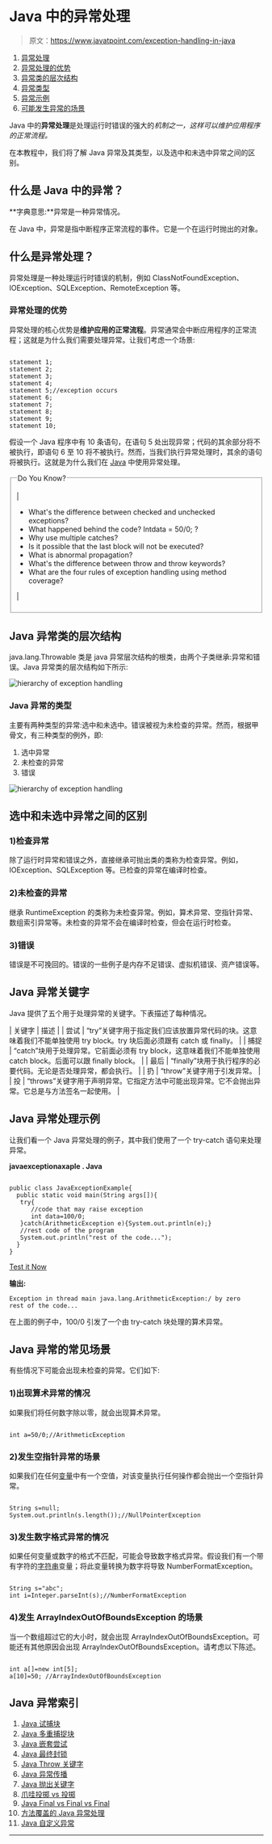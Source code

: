 # Java 中的异常处理

> 原文：<https://www.javatpoint.com/exception-handling-in-java>

1.  [异常处理](#)
2.  [异常处理的优势](#exceptionad)
3.  [异常类的层次结构](#exceptionhierarchy)
4.  [异常类型](#exceptiontypes)
5.  [异常示例](#exceptionexample)
6.  [可能发生异常的场景](#exceptionscenarios)

Java 中的**异常处理**是处理运行时错误的强大的*机制之一，这样可以维护应用程序的正常流程。*

在本教程中，我们将了解 Java 异常及其类型，以及选中和未选中异常之间的区别。

## 什么是 Java 中的异常？

**字典意思:**异常是一种异常情况。

在 Java 中，异常是指中断程序正常流程的事件。它是一个在运行时抛出的对象。

## 什么是异常处理？

异常处理是一种处理运行时错误的机制，例如 ClassNotFoundException、IOException、SQLException、RemoteException 等。

### 异常处理的优势

异常处理的核心优势是**维护应用的正常流程**。异常通常会中断应用程序的正常流程；这就是为什么我们需要处理异常。让我们考虑一个场景:

```

statement 1;
statement 2;
statement 3;
statement 4;
statement 5;//exception occurs
statement 6;
statement 7;
statement 8;
statement 9;
statement 10;

```

假设一个 Java 程序中有 10 条语句，在语句 5 处出现异常；代码的其余部分将不被执行，即语句 6 至 10 将不被执行。然而，当我们执行异常处理时，其余的语句将被执行。这就是为什么我们在 [Java](https://www.javatpoint.com/java-tutorial) 中使用异常处理。

<fieldset><legend class="legendfont">Do You Know?</legend>

| 

*   What's the difference between checked and unchecked exceptions?
*   What happened behind the code? Intdata = 50/0; ?
*   Why use multiple catches?
*   Is it possible that the last block will not be executed?
*   What is abnormal propagation?
*   What's the difference between throw and throw keywords?
*   What are the four rules of exception handling using method coverage?

 |

</fieldset>

## Java 异常类的层次结构

java.lang.Throwable 类是 java 异常层次结构的根类，由两个子类继承:异常和错误。Java 异常类的层次结构如下所示:

![hierarchy of exception handling](../img/fedb1bdafe8eabe837658a49854a2243.png)

### Java 异常的类型

主要有两种类型的异常:选中和未选中。错误被视为未检查的异常。然而，根据甲骨文，有三种类型的例外，即:

1.  选中异常
2.  未检查的异常
3.  错误

![hierarchy of exception handling](../img/83b52418950aa8b2dce737b46d1a5ec3.png)

## 选中和未选中异常之间的区别

### 1)检查异常

除了运行时异常和错误之外，直接继承可抛出类的类称为检查异常。例如，IOException、SQLException 等。已检查的异常在编译时检查。

### 2)未检查的异常

继承 RuntimeException 的类称为未检查异常。例如，算术异常、空指针异常、数组索引异常等。未检查的异常不会在编译时检查，但会在运行时检查。

### 3)错误

错误是不可挽回的。错误的一些例子是内存不足错误、虚拟机错误、资产错误等。

## Java 异常关键字

Java 提供了五个用于处理异常的关键字。下表描述了每种情况。

| 关键字 | 描述 |
| 尝试 | “try”关键字用于指定我们应该放置异常代码的块。这意味着我们不能单独使用 try block。try 块后面必须跟有 catch 或 finally。 |
| 捕捉 | “catch”块用于处理异常。它前面必须有 try block，这意味着我们不能单独使用 catch block。后面可以跟 finally block。 |
| 最后 | “finally”块用于执行程序的必要代码。无论是否处理异常，都会执行。 |
| 扔 | “throw”关键字用于引发异常。 |
| 投 | “throws”关键字用于声明异常。它指定方法中可能出现异常。它不会抛出异常。它总是与方法签名一起使用。 |

## Java 异常处理示例

让我们看一个 Java 异常处理的例子，其中我们使用了一个 try-catch 语句来处理异常。

**javaexceptionaxaple . Java**

```

public class JavaExceptionExample{
  public static void main(String args[]){
   try{
      //code that may raise exception
      int data=100/0;
   }catch(ArithmeticException e){System.out.println(e);}
   //rest code of the program 
   System.out.println("rest of the code...");
  }
}

```

[Test it Now](https://www.javatpoint.com/opr/test.jsp?filename=JavaExceptionExample)

**输出:**

```
Exception in thread main java.lang.ArithmeticException:/ by zero
rest of the code...

```

在上面的例子中，100/0 引发了一个由 try-catch 块处理的算术异常。

## Java 异常的常见场景

有些情况下可能会出现未检查的异常。它们如下:

### 1)出现算术异常的情况

如果我们将任何数字除以零，就会出现算术异常。

```

int a=50/0;//ArithmeticException

```

### 2)发生空指针异常的场景

如果我们在任何[变量](java-variables)中有一个空值，对该变量执行任何操作都会抛出一个空指针异常。

```

String s=null;
System.out.println(s.length());//NullPointerException

```

### 3)发生数字格式异常的情况

如果任何变量或数字的格式不匹配，可能会导致数字格式异常。假设我们有一个带有字符的[字符串](https://www.javatpoint.com/java-string)变量；将此变量转换为数字将导致 NumberFormatException。

```

String s="abc";
int i=Integer.parseInt(s);//NumberFormatException

```

### 4)发生 ArrayIndexOutOfBoundsException 的场景

当一个数组超过它的大小时，就会出现 ArrayIndexOutOfBoundsException。可能还有其他原因会出现 ArrayIndexOutOfBoundsException。请考虑以下陈述。

```

int a[]=new int[5];
a[10]=50; //ArrayIndexOutOfBoundsException

```

## Java 异常索引

1.  [Java 试捕块](try-catch-block)
2.  [Java 多重捕捉块](multiple-catch-block-in-java)
3.  [Java 嵌套尝试](nested-try-block)
4.  [Java 最终封锁](finally-block-in-exception-handling)
5.  [Java Throw 关键字](throw-keyword)
6.  [Java 异常传播](exception-propagation)
7.  [Java 抛出关键字](throws-keyword-and-difference-between-throw-and-throws)
8.  [爪哇投掷 vs 投掷](difference-between-throw-and-throws-in-java)
9.  [Java Final vs Final vs Final](difference-between-final-finally-and-finalize)
10.  [方法覆盖的 Java 异常处理](exception-handling-with-method-overriding)
11.  [Java 自定义异常](custom-exception)

* * *